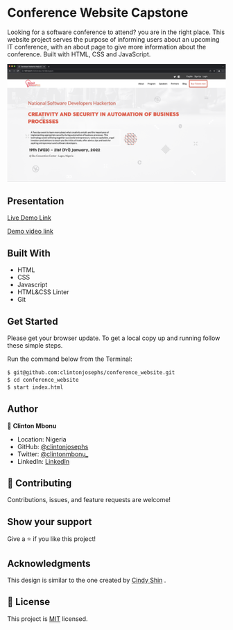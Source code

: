# Conference Website Capstone

Looking for a software conference to attend? you are in the right place. This website project serves the purpose of informing users about an upcoming IT conference, with an about page to give more information about the conference. Built with HTML, CSS and JavaScript.


![screenshot](assets/images/conf_desktop.png)
 

## Presentation

[Live Demo Link](https://clintonjosephs.github.io/conference_website/)

[Demo video link](https://www.loom.com/share/8f39d53f7bdf4290bae8277a771c0868)
 
## Built With

- HTML
- CSS
- Javascript
- HTML&CSS Linter
- Git

## Get Started

Please get your browser update.
To get a local copy up and running follow these simple steps.

Run the command below from the Terminal:
```bash
$ git@github.com:clintonjosephs/conference_website.git
$ cd conference_website
$ start index.html
```


## Author

👤 **Clinton Mbonu**

- Location: Nigeria
- GitHub: [@clintonjosephs](https://github.com/clintonjosephs)
- Twitter: [@clintonmbonu_](https://twitter.com/clintonmbonu_)
- LinkedIn: [LinkedIn](https://linkedin.com/in/clinton-mbonu)


## 🤝 Contributing

Contributions, issues, and feature requests are welcome!

## Show your support

Give a ⭐️ if you like this project!

## Acknowledgments

This design is similar to the one created by [Cindy Shin](https://www.behance.net/gallery/29845175/CC-Global-Summit-2015) .

## 📝 License

This project is [MIT](LICENSE) licensed.
